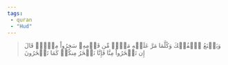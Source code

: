 ```yaml
---
tags: 
 - quran 
 - "Hud"
---
```


> وَيَصۡنَعُ ٱلۡفُلۡكَ وَكُلَّمَا مَرَّ عَلَيۡهِ مَلَأٞ مِّن قَوۡمِهِۦ سَخِرُواْ مِنۡهُۚ قَالَ إِن تَسۡخَرُواْ مِنَّا فَإِنَّا نَسۡخَرُ مِنكُمۡ كَمَا تَسۡخَرُونَ
